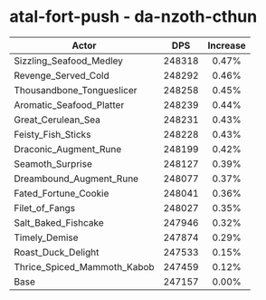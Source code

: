 # atal-fort-push - da-nzoth-cthun
| Actor | DPS | Increase |
|---|:---:|:---:|
|Sizzling_Seafood_Medley|248318|0.47%|
|Revenge_Served_Cold|248292|0.46%|
|Thousandbone_Tongueslicer|248258|0.45%|
|Aromatic_Seafood_Platter|248239|0.44%|
|Great_Cerulean_Sea|248231|0.43%|
|Feisty_Fish_Sticks|248228|0.43%|
|Draconic_Augment_Rune|248199|0.42%|
|Seamoth_Surprise|248127|0.39%|
|Dreambound_Augment_Rune|248077|0.37%|
|Fated_Fortune_Cookie|248041|0.36%|
|Filet_of_Fangs|248027|0.35%|
|Salt_Baked_Fishcake|247946|0.32%|
|Timely_Demise|247874|0.29%|
|Roast_Duck_Delight|247533|0.15%|
|Thrice_Spiced_Mammoth_Kabob|247459|0.12%|
|Base|247157|0.00%|
